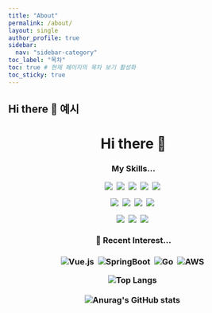 ```yaml
---
title: "About"
permalink: /about/
layout: single
author_profile: true
sidebar:
  nav: "sidebar-category"
toc_label: "목차"
toc: true # 현재 페이지의 목차 보기 활성화
toc_sticky: true
---
```


<!-- # 경력
## 경력 01
## 경력 02
## 경력 03
# 자소서
## 자소서 01
## 자소서 02
## 자소서 03 -->

## Hi there 👋 예시

<h1 align="center">Hi there 👋 </h1>

<h3 align="center"> My Skills...</h3>
<p align="center">
<img src="https://img.shields.io/badge/C-A8B9CC?style=flat-square&logo=C&logoColor=white"/>&nbsp;
<img src="https://img.shields.io/badge/Python-3776AB?style=flat-square&logo=Python&logoColor=white"/>&nbsp;
<img src="https://img.shields.io/badge/JAVA-007396?style=flat-square&logo=java&logoColor=white"/>&nbsp;
<img src="https://img.shields.io/badge/Kotlin-7F52FF?style=flat-square&logo=Kotlin&logoColor=white"/>&nbsp;
<img src="https://img.shields.io/badge/PHP-777BB4?style=flat-square&logo=PHP&logoColor=white"/>&nbsp;
</p>
<p align="center">
<img src="https://img.shields.io/badge/html-E34F26?style=flat-square&logo=html5&logoColor=white"/>&nbsp;
<img src="https://img.shields.io/badge/css-1572B6?style=flat-square&logo=css3&logoColor=white"/>&nbsp;
<img src="https://img.shields.io/badge/javascript-F7DF1E?style=flat-square&logo=javascript&logoColor=white"/>&nbsp;
<img src="https://img.shields.io/badge/react-61DAFB?style=flat-square&logo=react&logoColor=white"/>&nbsp;
</p>
<p align="center">
<img src="https://img.shields.io/badge/Android-3DDC84?style=flat-square&logo=Android&logoColor=white"/>&nbsp;
<img src="https://img.shields.io/badge/Flutter-02569B?style=flat-square&logo=Flutter&logoColor=white"/>&nbsp;
<img src="https://img.shields.io/badge/mysql-4479A1?style=flat-square&logo=mysql&logoColor=white"/>&nbsp;
</p>

<h3 align="center">🤔 Recent Interest...<h3>
<p align="center">
<img alt="Vue.js" src ="https://img.shields.io/badge/Vue.js-4FC08D?&style=flat-square&logo=Vue.js&logoColor=white"/>&nbsp;
<img alt="SpringBoot" src ="https://img.shields.io/badge/SpringBoot-6DB33F?&style=flat-square&logo=SpringBoot&logoColor=white"/>&nbsp;
<img alt="Go" src ="https://img.shields.io/badge/Go-00ACD7?style=flat-square&logo=go&logoColor=white"/>&nbsp;
<img alt="AWS" src ="https://img.shields.io/badge/Amazon AWS-232F3E?&style=flat-square&logo=Amazon-AWS&logoColor=white"/>&nbsp;
</p>

<div align="center">
  <img alt="Top Langs" src ="https://github-readme-stats.vercel.app/api/top-langs/?username=feelincoding&layout=compact"/>&nbsp;
  <br>
  <br>
  <img alt="Anurag's GitHub stats" src ="https://github-readme-stats.vercel.app/api?username=feelincoding&show_icons=true&theme=vue-dark"/>&nbsp;  
</div>

<script src="https://utteranc.es/client.js"
        repo="feelincoding/feelincoding.github.io"
        issue-term="pathname"
        label="comments-utterances"
        theme="github-dark"
        crossorigin="anonymous"
        async>
</script>

